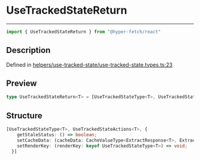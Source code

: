 

# UseTrackedStateReturn

<div class="api-docs__separator">

---

</div><div class="api-docs__import">

```ts
import { UseTrackedStateReturn } from "@hyper-fetch/react"
```

</div><div class="api-docs__section">

## Description

</div><div class="api-docs__description"><span class="api-docs__do-not-parse">



</span></div><p class="api-docs__definition">

Defined in [helpers/use-tracked-state/use-tracked-state.types.ts:23](https://github.com/BetterTyped/hyper-fetch/blob/3fe127e9/packages/react/src/helpers/use-tracked-state/use-tracked-state.types.ts#L23)

</p><div class="api-docs__section">

## Preview

</div><div class="api-docs__preview type single">

```ts
type UseTrackedStateReturn<T> = [UseTrackedStateType<T>, UseTrackedStateActions<T>, { getStaleStatus: () => boolean; setCacheData: (cacheData: CacheValueType<ExtractResponse<T>, ExtractError<T>>) => void; setRenderKey: (renderKey: keyof UseTrackedStateType<T>) => void }];
```

</div><div class="api-docs__section">

## Structure

</div><div class="api-docs__returns">

```ts
[UseTrackedStateType<T>, UseTrackedStateActions<T>, {
    getStaleStatus: () => boolean;
    setCacheData: (cacheData: CacheValueType<ExtractResponse<T>, ExtractError<T>>) => void;
    setRenderKey: (renderKey: keyof UseTrackedStateType<T>) => void;
  }]
```

</div>